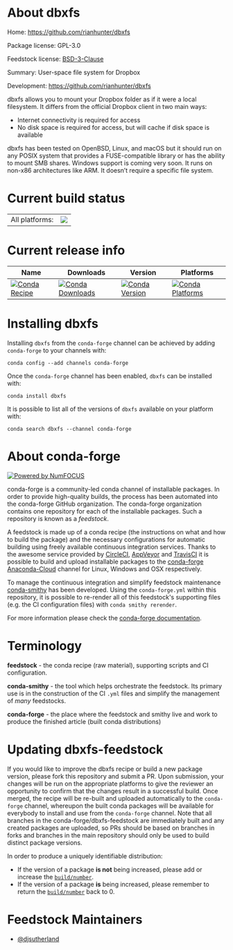 About dbxfs
===========

Home: https://github.com/rianhunter/dbxfs

Package license: GPL-3.0

Feedstock license: [BSD-3-Clause](https://github.com/conda-forge/dbxfs-feedstock/blob/master/LICENSE.txt)

Summary: User-space file system for Dropbox

Development: https://github.com/rianhunter/dbxfs

dbxfs allows you to mount your Dropbox folder as if it were a local
filesystem. It differs from the official Dropbox client in two main ways:

- Internet connectivity is required for access
- No disk space is required for access, but will cache if disk space is
  available

dbxfs has been tested on OpenBSD, Linux, and macOS but it should run on
any POSIX system that provides a FUSE-compatible library or has the ability
to mount SMB shares. Windows support is coming very soon. It runs on
non-x86 architectures like ARM. It doesn’t require a specific file system.


Current build status
====================


<table><tr><td>All platforms:</td>
    <td>
      <a href="https://dev.azure.com/conda-forge/feedstock-builds/_build/latest?definitionId=5559&branchName=master">
        <img src="https://dev.azure.com/conda-forge/feedstock-builds/_apis/build/status/dbxfs-feedstock?branchName=master">
      </a>
    </td>
  </tr>
</table>

Current release info
====================

| Name | Downloads | Version | Platforms |
| --- | --- | --- | --- |
| [![Conda Recipe](https://img.shields.io/badge/recipe-dbxfs-green.svg)](https://anaconda.org/conda-forge/dbxfs) | [![Conda Downloads](https://img.shields.io/conda/dn/conda-forge/dbxfs.svg)](https://anaconda.org/conda-forge/dbxfs) | [![Conda Version](https://img.shields.io/conda/vn/conda-forge/dbxfs.svg)](https://anaconda.org/conda-forge/dbxfs) | [![Conda Platforms](https://img.shields.io/conda/pn/conda-forge/dbxfs.svg)](https://anaconda.org/conda-forge/dbxfs) |

Installing dbxfs
================

Installing `dbxfs` from the `conda-forge` channel can be achieved by adding `conda-forge` to your channels with:

```
conda config --add channels conda-forge
```

Once the `conda-forge` channel has been enabled, `dbxfs` can be installed with:

```
conda install dbxfs
```

It is possible to list all of the versions of `dbxfs` available on your platform with:

```
conda search dbxfs --channel conda-forge
```


About conda-forge
=================

[![Powered by NumFOCUS](https://img.shields.io/badge/powered%20by-NumFOCUS-orange.svg?style=flat&colorA=E1523D&colorB=007D8A)](http://numfocus.org)

conda-forge is a community-led conda channel of installable packages.
In order to provide high-quality builds, the process has been automated into the
conda-forge GitHub organization. The conda-forge organization contains one repository
for each of the installable packages. Such a repository is known as a *feedstock*.

A feedstock is made up of a conda recipe (the instructions on what and how to build
the package) and the necessary configurations for automatic building using freely
available continuous integration services. Thanks to the awesome service provided by
[CircleCI](https://circleci.com/), [AppVeyor](https://www.appveyor.com/)
and [TravisCI](https://travis-ci.com/) it is possible to build and upload installable
packages to the [conda-forge](https://anaconda.org/conda-forge)
[Anaconda-Cloud](https://anaconda.org/) channel for Linux, Windows and OSX respectively.

To manage the continuous integration and simplify feedstock maintenance
[conda-smithy](https://github.com/conda-forge/conda-smithy) has been developed.
Using the ``conda-forge.yml`` within this repository, it is possible to re-render all of
this feedstock's supporting files (e.g. the CI configuration files) with ``conda smithy rerender``.

For more information please check the [conda-forge documentation](https://conda-forge.org/docs/).

Terminology
===========

**feedstock** - the conda recipe (raw material), supporting scripts and CI configuration.

**conda-smithy** - the tool which helps orchestrate the feedstock.
                   Its primary use is in the construction of the CI ``.yml`` files
                   and simplify the management of *many* feedstocks.

**conda-forge** - the place where the feedstock and smithy live and work to
                  produce the finished article (built conda distributions)


Updating dbxfs-feedstock
========================

If you would like to improve the dbxfs recipe or build a new
package version, please fork this repository and submit a PR. Upon submission,
your changes will be run on the appropriate platforms to give the reviewer an
opportunity to confirm that the changes result in a successful build. Once
merged, the recipe will be re-built and uploaded automatically to the
`conda-forge` channel, whereupon the built conda packages will be available for
everybody to install and use from the `conda-forge` channel.
Note that all branches in the conda-forge/dbxfs-feedstock are
immediately built and any created packages are uploaded, so PRs should be based
on branches in forks and branches in the main repository should only be used to
build distinct package versions.

In order to produce a uniquely identifiable distribution:
 * If the version of a package **is not** being increased, please add or increase
   the [``build/number``](https://conda.io/docs/user-guide/tasks/build-packages/define-metadata.html#build-number-and-string).
 * If the version of a package **is** being increased, please remember to return
   the [``build/number``](https://conda.io/docs/user-guide/tasks/build-packages/define-metadata.html#build-number-and-string)
   back to 0.

Feedstock Maintainers
=====================

* [@djsutherland](https://github.com/djsutherland/)

